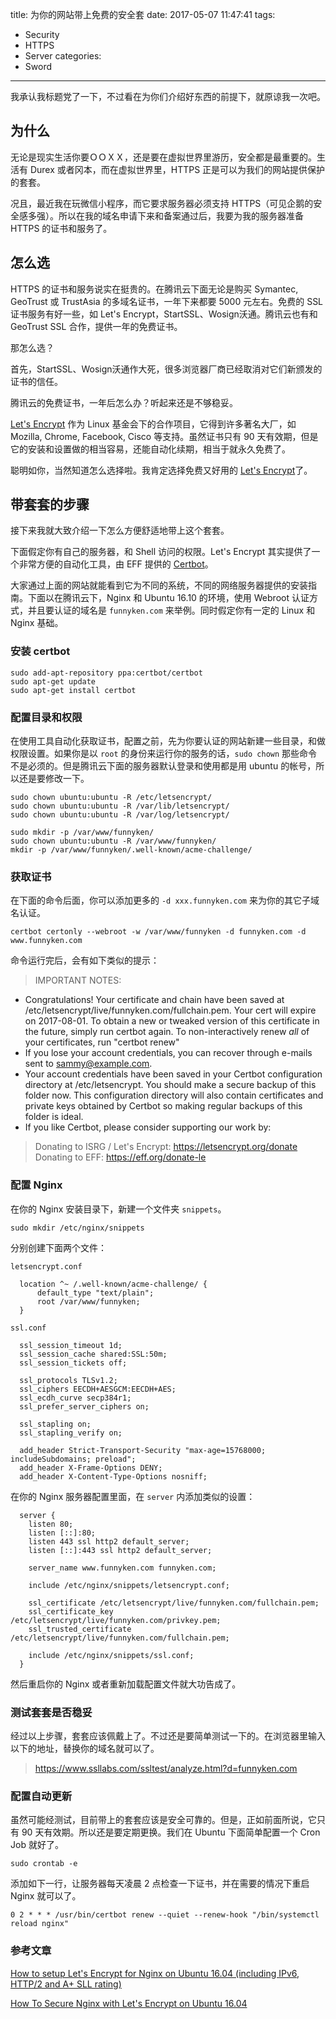 title: 为你的网站带上免费的安全套
date: 2017-05-07 11:47:41
tags:
  - Security
  - HTTPS
  - Server
categories:
  - Sword
---

我承认我标题党了一下，不过看在为你们介绍好东西的前提下，就原谅我一次吧。  

## 为什么

无论是现实生活你要ＯＯＸＸ，还是要在虚拟世界里游历，安全都是最重要的。生活有 Durex 或者冈本，而在虚拟世界里，HTTPS 正是可以为我们的网站提供保护的套套。  

况且，最近我在玩微信小程序，而它要求服务器必须支持 HTTPS（可见企鹅的安全感多强）。所以在我的域名申请下来和备案通过后，我要为我的服务器准备 HTTPS 的证书和服务了。  

## 怎么选

[Let's Encrypt]: https://letsencrypt.org/

HTTPS 的证书和服务说实在挺贵的。在腾讯云下面无论是购买 Symantec, GeoTrust 或 TrustAsia 的多域名证书，一年下来都要 5000 元左右。免费的 SSL 证书服务有好一些，如 Let's Encrypt，StartSSL、Wosign沃通。腾讯云也有和 GeoTrust SSL 合作，提供一年的免费证书。  

那怎么选？  

首先，StartSSL、Wosign沃通作大死，很多浏览器厂商已经取消对它们新颁发的证书的信任。  

腾讯云的免费证书，一年后怎么办？听起来还是不够稳妥。  

[Let's Encrypt][] 作为 Linux 基金会下的合作项目，它得到许多著名大厂，如 Mozilla, Chrome, Facebook, Cisco 等支持。虽然证书只有 90 天有效期，但是它的安装和设置做的相当容易，还能自动化续期，相当于就永久免费了。  

聪明如你，当然知道怎么选择啦。我肯定选择免费又好用的 [Let's Encrypt][]了。  

## 带套套的步骤

接下来我就大致介绍一下怎么方便舒适地带上这个套套。  

[Certbot]: https://certbot.eff.org/#ubuntutyakkety-nginx

下面假定你有自己的服务器，和 Shell 访问的权限。Let's Encrypt 其实提供了一个非常方便的自动化工具，由 EFF 提供的 [Certbot][]。  

大家通过上面的网站就能看到它为不同的系统，不同的网络服务器提供的安装指南。下面以在腾讯云下，Nginx 和 Ubuntu 16.10 的环境，使用 Webroot 认证方式，并且要认证的域名是 `funnyken.com` 来举例。同时假定你有一定的 Linux 和 Nginx 基础。  

### 安装 certbot  

```
sudo add-apt-repository ppa:certbot/certbot
sudo apt-get update
sudo apt-get install certbot 
```

### 配置目录和权限

在使用工具自动化获取证书，配置之前，先为你要认证的网站新建一些目录，和做权限设置。如果你是以 `root` 的身份来运行你的服务的话，`sudo chown` 那些命令不是必须的。但是腾讯云下面的服务器默认登录和使用都是用 ubuntu 的帐号，所以还是要修改一下。  

```
sudo chown ubuntu:ubuntu -R /etc/letsencrypt/
sudo chown ubuntu:ubuntu -R /var/lib/letsencrypt/
sudo chown ubuntu:ubuntu -R /var/log/letsencrypt/

sudo mkdir -p /var/www/funnyken/
sudo chown ubuntu:ubuntu -R /var/www/funnyken/
mkdir -p /var/www/funnyken/.well-known/acme-challenge/
```

### 获取证书

在下面的命令后面，你可以添加更多的 `-d xxx.funnyken.com` 来为你的其它子域名认证。  

```
certbot certonly --webroot -w /var/www/funnyken -d funnyken.com -d www.funnyken.com
```

命令运行完后，会有如下类似的提示：  

>IMPORTANT NOTES:
 - Congratulations! Your certificate and chain have been saved at
   /etc/letsencrypt/live/funnyken.com/fullchain.pem. Your cert
   will expire on 2017-08-01. To obtain a new or tweaked version of
   this certificate in the future, simply run certbot again. To
   non-interactively renew *all* of your certificates, run "certbot
   renew"
 - If you lose your account credentials, you can recover through
   e-mails sent to sammy@example.com.
 - Your account credentials have been saved in your Certbot
   configuration directory at /etc/letsencrypt. You should make a
   secure backup of this folder now. This configuration directory will
   also contain certificates and private keys obtained by Certbot so
   making regular backups of this folder is ideal.
 - If you like Certbot, please consider supporting our work by:

>   Donating to ISRG / Let's Encrypt:   https://letsencrypt.org/donate
>   Donating to EFF:                    https://eff.org/donate-le

### 配置 Nginx

在你的 Nginx 安装目录下，新建一个文件夹 `snippets`。

```
sudo mkdir /etc/nginx/snippets
```

分别创建下面两个文件：

`letsencrypt.conf`

```
  location ^~ /.well-known/acme-challenge/ {
      default_type "text/plain";
      root /var/www/funnyken;
  }
```

`ssl.conf`

```
  ssl_session_timeout 1d;
  ssl_session_cache shared:SSL:50m;
  ssl_session_tickets off;

  ssl_protocols TLSv1.2;
  ssl_ciphers EECDH+AESGCM:EECDH+AES;
  ssl_ecdh_curve secp384r1;
  ssl_prefer_server_ciphers on;

  ssl_stapling on;
  ssl_stapling_verify on;

  add_header Strict-Transport-Security "max-age=15768000; includeSubdomains; preload";
  add_header X-Frame-Options DENY;
  add_header X-Content-Type-Options nosniff;
```

在你的 Nginx 服务器配置里面，在 `server` 内添加类似的设置：  

```
  server {
    listen 80;
    listen [::]:80;
    listen 443 ssl http2 default_server;
    listen [::]:443 ssl http2 default_server;

    server_name www.funnyken.com funnyken.com;

    include /etc/nginx/snippets/letsencrypt.conf;

    ssl_certificate /etc/letsencrypt/live/funnyken.com/fullchain.pem;
    ssl_certificate_key /etc/letsencrypt/live/funnyken.com/privkey.pem;
    ssl_trusted_certificate /etc/letsencrypt/live/funnyken.com/fullchain.pem;

    include /etc/nginx/snippets/ssl.conf;
  }
```

然后重启你的 Nginx 或者重新加载配置文件就大功告成了。  

### 测试套套是否稳妥

经过以上步骤，套套应该佩戴上了。不过还是要简单测试一下的。在浏览器里输入以下的地址，替换你的域名就可以了。  

>https://www.ssllabs.com/ssltest/analyze.html?d=funnyken.com

### 配置自动更新

虽然可能经测试，目前带上的套套应该是安全可靠的。但是，正如前面所说，它只有 90 天有效期。所以还是要定期更换。我们在 Ubuntu 下面简单配置一个 Cron Job 就好了。  

```
sudo crontab -e
```

添加如下一行，让服务器每天凌晨 2 点检查一下证书，并在需要的情况下重启 Nginx 就可以了。  

```
0 2 * * * /usr/bin/certbot renew --quiet --renew-hook "/bin/systemctl reload nginx"
```

### 参考文章

[How to setup Let's Encrypt for Nginx on Ubuntu 16.04 (including IPv6, HTTP/2 and A+ SLL rating)](https://gist.github.com/cecilemuller/a26737699a7e70a7093d4dc115915de8)

[How To Secure Nginx with Let's Encrypt on Ubuntu 16.04](https://www.digitalocean.com/community/tutorials/how-to-secure-nginx-with-let-s-encrypt-on-ubuntu-16-04)
